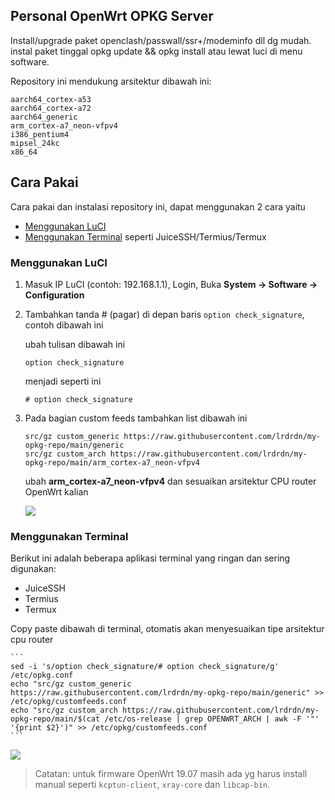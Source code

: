## Personal OpenWrt OPKG Server
Install/upgrade paket openclash/passwall/ssr+/modeminfo dll dg mudah. instal paket tinggal opkg update && opkg install atau lewat luci di menu software.

Repository ini mendukung arsitektur dibawah ini:

```
aarch64_cortex-a53
aarch64_cortex-a72
aarch64_generic
arm_cortex-a7_neon-vfpv4
i386_pentium4
mipsel_24kc
x86_64
```

## Cara Pakai
Cara pakai dan instalasi repository ini, dapat menggunakan 2 cara yaitu
- [Menggunakan LuCI](#menggunakan-luci)
- [Menggunakan Terminal](#menggunakan-terminal/juicessh/termius/termux) seperti JuiceSSH/Termius/Termux


### Menggunakan LuCI

  1. Masuk IP LuCI (contoh: 192.168.1.1), Login, Buka **System -> Software -> Configuration**
  
  2. Tambahkan tanda # (pagar) di depan baris ```option check_signature```, contoh dibawah ini
  
      ubah tulisan dibawah ini
      
      ```
      option check_signature
      ```
      
      menjadi seperti ini
      
      ```
      # option check_signature
      ```

  3. Pada bagian custom feeds tambahkan list dibawah ini

      ```
      src/gz custom_generic https://raw.githubusercontent.com/lrdrdn/my-opkg-repo/main/generic
      src/gz custom_arch https://raw.githubusercontent.com/lrdrdn/my-opkg-repo/main/arm_cortex-a7_neon-vfpv4
      ```

      ubah **arm_cortex-a7_neon-vfpv4** dan sesuaikan arsitektur CPU router OpenWrt kalian

      ![](https://raw.githubusercontent.com/lrdrdn/my-opkg-repo/main/preview/preview1.gif)
 
### Menggunakan Terminal
  Berikut ini adalah beberapa aplikasi terminal yang ringan dan sering digunakan:
  - JuiceSSH
  - Termius
  - Termux
  
  Copy paste dibawah di terminal, otomatis akan menyesuaikan tipe arsitektur cpu router
      
    ```
    sed -i 's/option check_signature/# option check_signature/g' /etc/opkg.conf
    echo "src/gz custom_generic https://raw.githubusercontent.com/lrdrdn/my-opkg-repo/main/generic" >> /etc/opkg/customfeeds.conf
    echo "src/gz custom_arch https://raw.githubusercontent.com/lrdrdn/my-opkg-repo/main/$(cat /etc/os-release | grep OPENWRT_ARCH | awk -F '"' '{print $2}')" >> /etc/opkg/customfeeds.conf
    ```
    
 ![](https://raw.githubusercontent.com/lrdrdn/my-opkg-repo/main/preview/preview2.gif)
    
 > Catatan: untuk firmware OpenWrt 19.07 masih ada yg harus install manual seperti `kcptun-client`, `xray-core` dan `libcap-bin`.
